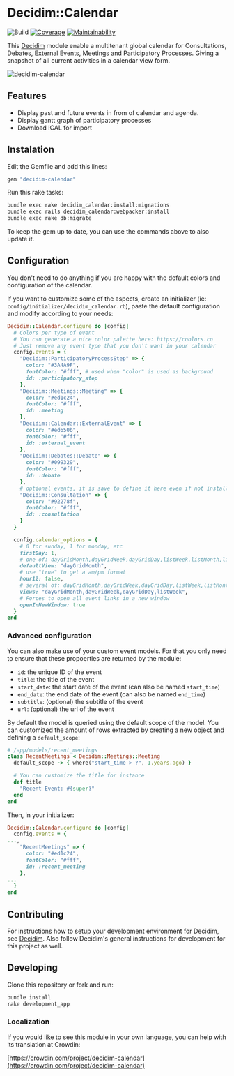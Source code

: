 # Decidim::Calendar

![Build](https://github.com/alabs/decidim-module-calendar/workflows/Ruby/badge.svg)
[![Coverage](https://img.shields.io/codeclimate/coverage/alabs/decidim-module-calendar.svg)](https://codeclimate.com/github/alabs/decidim-module-calendar)
[![Maintainability](https://img.shields.io/codeclimate/maintainability/alabs/decidim-module-calendar.svg)](https://codeclimate.com/github/alabs/decidim-module-calendar/maintainability)

This [Decidim](https://github.com/decidim/decidim) module enable a multitenant
global calendar for Consultations, Debates, External Events, Meetings and
Participatory Processes. Giving a snapshot of all current activities in a
calendar view form.

![decidim-calendar](docs/decidim-calendar.png)

## Features

- Display past and future events in from of calendar and agenda.
- Display gantt graph of participatory processes
- Download ICAL for import

## Instalation

Edit the Gemfile and add this lines:

```ruby
gem "decidim-calendar"
```

Run this rake tasks:

```bash
bundle exec rake decidim_calendar:install:migrations
bundle exec rails decidim_calendar:webpacker:install
bundle exec rake db:migrate
```

To keep the gem up to date, you can use the commands above to also update it.

## Configuration

You don't need to do anything if you are happy with the default colors and configuration of the calendar.

If you want to customize some of the aspects, create an initializer (ie: `config/initializer/decidim_calendar.rb`), paste the default configuration and modify according to your needs:


```ruby
Decidim::Calendar.configure do |config|
  # Colors per type of event
  # You can generate a nice color palette here: https://coolors.co
  # Just remove any event type that you don't want in your calendar
  config.events = {
    "Decidim::ParticipatoryProcessStep" => {
      color: "#3A4A9F",
      fontColor: "#fff", # used when "color" is used as background
      id: :participatory_step
    },
    "Decidim::Meetings::Meeting" => {
      color: "#ed1c24",
      fontColor: "#fff",
      id: :meeting
    },
    "Decidim::Calendar::ExternalEvent" => {
      color: "#ed650b",
      fontColor: "#fff",
      id: :external_event
    },
    "Decidim::Debates::Debate" => {
      color: "#099329",
      fontColor: "#fff",
      id: :debate
    },
    # optional events, it is save to define it here even if not installed (will be ignored)
    "Decidim::Consultation" => {
      color: "#92278f",
      fontColor: "#fff",
      id: :consultation
    }
  }

  config.calendar_options = {
    # 0 for sunday, 1 for monday, etc
    firstDay: 1,
    # one of: dayGridMonth,dayGridWeek,dayGridDay,listWeek,listMonth,list
    defaultView: "dayGridMonth",
    # use "true" to get a am/pm format
    hour12: false,
    # several of: dayGridMonth,dayGridWeek,dayGridDay,listWeek,listMonth,listYear
    views: "dayGridMonth,dayGridWeek,dayGridDay,listWeek",
    # Forces to open all event links in a new window
    openInNewWindow: true
  }
end
```

### Advanced configuration

You can also make use of your custom event models. For that you only need to ensure that these propoerties are returned by the module:

- `id`: the unique ID of the event
- `title`: the title of the event
- `start_date`: the start date of the event (can also be named `start_time`)
- `end_date`: the end date of the event (can also be named `end_time`)
- `subtitle`: (optional) the subtitle of the event
- `url`: (optional) the url of the event

By default the model is queried using the default scope of the model.
You can customized the amount of rows extracted by creating a new object and defining a `default_scope`:

```ruby
# /app/models/recent_meetings
class RecentMeetings < Decidim::Meetings::Meeting
  default_scope -> { where("start_time > ?", 1.years.ago) }

  # You can customize the title for instance
  def title
    "Recent Event: #{super}"
  end
end
```

Then, in your initializer:

```ruby
Decidim::Calendar.configure do |config|
  config.events = {
...,
    "RecentMeetings" => {
      color: "#ed1c24",
      fontColor: "#fff",
      id: :recent_meeting
    },
...
  }
end
```

## Contributing

For instructions how to setup your development environment for Decidim, see
[Decidim](https://github.com/decidim/decidim). Also follow Decidim's general
instructions for development for this project as well.

## Developing

Clone this repository or fork and run:

```bash
bundle install
rake development_app
```

### Localization

If you would like to see this module in your own language, you can help with
its translation at Crowdin:

[https://crowdin.com/project/decidim-calendar](https://crowdin.com/project/decidim-calendar)
